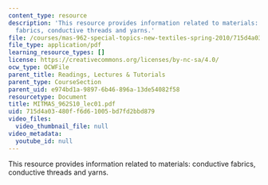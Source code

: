 ```yaml
---
content_type: resource
description: 'This resource provides information related to materials: conductive
  fabrics, conductive threads and yarns.'
file: /courses/mas-962-special-topics-new-textiles-spring-2010/715d4a03480ff6d61005bd7fd2bbd879_MITMAS_962S10_lec01.pdf
file_type: application/pdf
learning_resource_types: []
license: https://creativecommons.org/licenses/by-nc-sa/4.0/
ocw_type: OCWFile
parent_title: Readings, Lectures & Tutorials
parent_type: CourseSection
parent_uid: e974bd1a-9897-6b46-896a-13de54082f58
resourcetype: Document
title: MITMAS_962S10_lec01.pdf
uid: 715d4a03-480f-f6d6-1005-bd7fd2bbd879
video_files:
  video_thumbnail_file: null
video_metadata:
  youtube_id: null
---
```

This resource provides information related to materials: conductive fabrics, conductive threads and yarns.